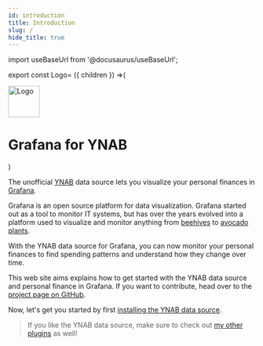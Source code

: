 ```yaml
---
id: introduction
title: Introduction
slug: /
hide_title: true
---
```


import useBaseUrl from '@docusaurus/useBaseUrl';

export const Logo= ({ children }) =>(
  <div
    style={{
      display: "flex",
      alignItems: "center",
      justifyContent: "center",
      padding: "72px 0",
    }}>
    <img alt="Logo" src={useBaseUrl('img/logo.svg')} width="64px" height="64px" />
    <h1
      style={{
        fontSize: "3rem",
        margin: 0,
        marginLeft: "1rem",
      }}>
      Grafana for YNAB
    </h1>
  </div>
)

<Logo />

The unofficial [YNAB](https://youneedabudget.com) data source lets you visualize your personal finances in [Grafana](https://grafana.com).

Grafana is an open source platform for data visualization. Grafana started out as a tool to monitor IT systems, but has over the years evolved into a platform used to visualize and monitor anything from [beehives](https://www.hiveeyes.org/) to [avocado plants](https://grafana.com/blog/2021/03/08/how-i-built-a-monitoring-system-for-my-avocado-plant-with-arduino-and-grafana-cloud/).

With the YNAB data source for Grafana, you can now monitor your personal finances to find spending patterns and understand how they change over time.

This web site aims explains how to get started with the YNAB data source and personal finance in Grafana. If you want to contribute, head over to the [project page on GitHub](https://github.com/marcusolsson/grafana-ynab-datasource).

Now, let's get you started by first [installing the YNAB data source](installation.md).

> If you like the YNAB data source, make sure to check out [my other plugins](https://marcus.se.net/projects/) as well!
